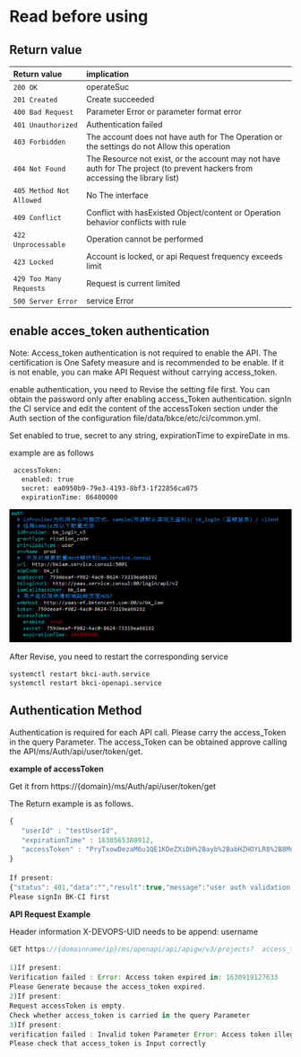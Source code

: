  # Read before using 

 ## Return value

 | Return value| implication| 
 | :--- | :--- | 
 | `200 OK` |operateSuc| 
 | `201 Created` |Create succeeded| 
 | `400 Bad Request` |Parameter Error or parameter format error| 
 | `401 Unauthorized` |Authentication failed| 
 | `403 Forbidden` |The account does not have auth for The Operation or the settings do not Allow this operation| 
 | `404 Not Found` |The Resource not exist, or the account may not have auth for The project (to prevent hackers from accessing the library list)| 
 | `405 Method Not Allowed` |No The interface| 
 | `409 Conflict` |Conflict with hasExisted Object/content or Operation behavior conflicts with rule| 
 | `422 Unprocessable` |Operation cannot be performed| 
 | `423 Locked` |Account is locked, or api Request frequency exceeds limit| 
 | `429 Too Many Requests` |Request is current limited| 
 | `500 Server Error` |service Error| 



 ## enable acces_token authentication

 Note: Access_token authentication is not required to enable the API.  The certification is One Safety measure and is recommended to be enable.  If it is not enable, you can make API Request without carrying access_token. 

 enable authentication, you need to Revise the setting file first. You can obtain the password only after enabling access_Token authentication. signIn the CI service and edit the content of the accessToken section under the Auth section of the configuration file/data/bkce/etc/ci/common.yml. 

 Set enabled to true, secret to any string, expirationTime to expireDate in ms. 

 example are as follows 

 ``` 
  accessToken: 
    enabled: true 
    secret: ea0950b9-79e3-4193-8bf3-1f22856ca075 
    expirationTime: 86400000 
 ``` 



 ![image-20220707143212672](<../../assets/common.yml_demo.png>) 



 After Revise, you need to restart the corresponding service 

 ``` 
 systemctl restart bkci-auth.service 
 systemctl restart bkci-openapi.service 
 ``` 





 ## Authentication Method

 Authentication is required for each API call. Please carry the access_Token in the query Parameter. The access_Token can be obtained approve calling the API/ms/Auth/api/user/token/get. 



 **example of accessToken** 

 Get it from https://{domain}/ms/Auth/api/user/token/get 

 The Return example is as follows. 

 ```javascript 
 { 
    "userId" : "testUserId", 
    "expirationTime" : 1630565380912, 
    "accessToken" : "PryTxowDezaM6u1QE1KDeZXiDH%2Bayb%2BabHZHOYLR8%2B8Md9QhAXrUrs2z3U4%2FZ3p9CvP4ObZjZJJ2VdNWQqgX3qeQ1TBK7ADhNXRVWn4q2Q0%3D" 
 } 

 If present: 
 {"status": 401,"data":"","result":true,"message":"user auth validation failed.  "} 
 Please signIn BK-CI first 
 ``` 



 **API Request Example** 

 Header information X-DEVOPS-UID needs to be append: username 

 ```javascript 
 GET https://{domainname/ip}/ms/openapi/api/apigw/v3/projects?  access_token=PryTxowDezaM6u1QE1KDeZXiDH%2Bayb%2BabHZHOYLR8%2B8Md9QhAXrUrs2z3U4%2FZ3p9CvP4ObZjZJJ2VdNWQqgX3qeQ1TBK7ADhNXRVWn4q2Q0%3D -H "X-DEVOPS-UID: admin" 

 1)If present: 
 Verification failed : Error: Access token expired in: 1630919127633 
 Please Generate because the access_token expired. 
 2)If present: 
 Request accessToken is empty. 
 Check whether access_token is carried in the query Parameter 
 3)If present: 
 verification failed : Invalid token Parameter Error: Access token illegal 
 Please check that access_token is Input correctly 
 ``` 
